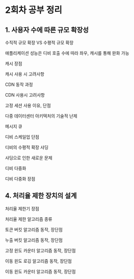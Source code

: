 # 2회차 공부 정리

## 1. 사용자 수에 따른 규모 확장성

수직적 규모 확장 VS 수평적 규모 확장

애플리케이션 성능은 디비 호출 수에 따라 좌우, 캐시를 통해 완화 가능

캐시 장점

캐시 사용 시 고려사항

CDN 동작 과정

CDN 사용시 고려사항

고정 세션 사용 이유, 단점

다중 데이터센터 아키텍처의 기술적 난제

메시지 큐

디비 스케일업 단점

디비의 수평적 확장 샤딩

샤딩으로 인한 새로운 문제

디비 다중화

디비 다중화 장점

## 4. 처리율 제한 장치의 설계

처리율 제한기 장점

처리율 제한 알고리즘 종류

토큰 버킷 알고리즘 동작, 장단점

누출 버킷 알고리즘 동작, 장단점

고정 윈도 카운터 알고리즘 동작, 장단점

이동 윈도 로깅 알고리즘 동작, 장단점

이동 윈도 카운터 알고리즘 동작, 장단점
